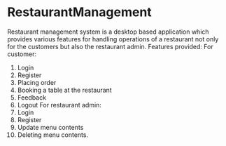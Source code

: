 # RestaurantManagement
Restaurant management system is a desktop based application which provides various features for handling operations of a restaurant not only for the customers but also the restaurant admin.
Features provided:
For customer:
1. Login
2. Register
2. Placing order
4. Booking a table at the restaurant 
5. Feedback
6. Logout
For restaurant admin:
1. Login
2. Register
3. Update menu contents
4. Deleting menu contents.
